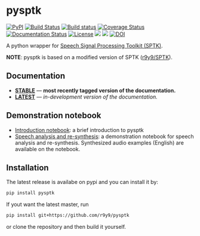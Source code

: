 # pysptk

[![PyPI](https://img.shields.io/pypi/v/pysptk.svg)](https://pypi.python.org/pypi/pysptk)
[![Build Status](https://travis-ci.org/r9y9/pysptk.svg?branch=master)](https://travis-ci.org/r9y9/pysptk)
[![Build status](https://ci.appveyor.com/api/projects/status/h77aqo1ff0a2e2r9/branch/master?svg=true)](https://ci.appveyor.com/project/r9y9/pysptk/branch/master)
[![Coverage Status](https://coveralls.io/repos/r9y9/pysptk/badge.svg?branch=master&service=github)](https://coveralls.io/github/r9y9/pysptk?branch=master)
[![Documentation Status](https://readthedocs.org/projects/pysptk/badge/?version=latest)](https://readthedocs.org/projects/pysptk/?badge=latest)
[![License](http://img.shields.io/badge/license-MIT-brightgreen.svg?style=flat)](LICENSE.md)
[![][docs-stable-img]][docs-stable-url]
[![][docs-latest-img]][docs-latest-url]
[![DOI](https://zenodo.org/badge/41618046.svg)](https://zenodo.org/badge/latestdoi/41618046)

A python wrapper for [Speech Signal Processing Toolkit (SPTK)](http://sp-tk.sourceforge.net/).

**NOTE**: pysptk is based on a modified version of SPTK ([r9y9/SPTK](https://github.com/r9y9/SPTK)).

## Documentation

- [**STABLE**][docs-stable-url] &mdash; **most recently tagged version of the documentation.**
- [**LATEST**][docs-latest-url] &mdash; *in-development version of the documentation.*

## Demonstration notebook

- [Introduction notebook](http://nbviewer.ipython.org/github/r9y9/pysptk/blob/master/examples/pysptk%20introduction.ipynb): a brief introduction to pysptk
- [Speech analysis and re-synthesis](http://nbviewer.ipython.org/github/r9y9/pysptk/blob/master/examples/Speech%20analysis%20and%20re-synthesis.ipynb): a demonstration notebook for speech analysis and re-synthesis. Synthesized audio examples (English) are available on the notebook.

## Installation

The latest release is availabe on pypi and you can install it by:

```bash
pip install pysptk
```

If yout want the latest master, run

```bash
pip install git+https://github.com/r9y9/pysptk
```

or clone the repository and then build it yourself.

[docs-latest-img]: https://img.shields.io/badge/docs-latest-blue.svg
[docs-latest-url]: https://pysptk.readthedocs.io/en/latest/

[docs-stable-img]: https://img.shields.io/badge/docs-stable-blue.svg
[docs-stable-url]: https://pysptk.readthedocs.io/en/stable/
